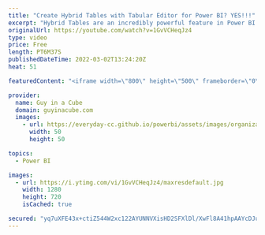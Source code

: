 ```yaml
---
title: "Create Hybrid Tables with Tabular Editor for Power BI? YES!!!"
excerpt: "Hybrid Tables are an incredibly powerful feature in Power BI. But what if you wanted to create them outside of Power BI Desktop? Patrick shows you how you can do just that in Tabular Editor!   --This Year let     Source = Sql.Databases(\"servername\"),     AdventureWorksDW = Source{[Name=\"databasename\"]}[Data],"
originalUrl: https://youtube.com/watch?v=1GvVCHeqJz4
type: video
price: Free
length: PT6M37S
publishedDateTime: 2022-03-02T13:24:20Z
heat: 51

featuredContent: "<iframe width=\"800\" height=\"500\" frameborder=\"0\" src=\"https://www.youtube.com/embed/1GvVCHeqJz4\" allow=\"accelerometer; autoplay; encrypted-media; gyroscope; picture-in-picture\" allowfullscreen></iframe>"

provider:
  name: Guy in a Cube
  domain: guyinacube.com
  images:
    - url: https://everyday-cc.github.io/powerbi/assets/images/organizations/guyinacube.com-50x50.jpg
      width: 50
      height: 50

topics:
  - Power BI

images:
  - url: https://i.ytimg.com/vi/1GvVCHeqJz4/maxresdefault.jpg
    width: 1280
    height: 720
    isCached: true

secured: "yq7uXFE43x+ctiZ544W2xc122AYUNNVXisHD2SFXlDl/XwFl8A41hpAAYcDJuELwxHjJTyLApCHPPzYNZHcHEzqiM6Km2mgO4pr+MfTG4HpGRfzOYVx7pCE8V2tjRrnsh1TUUk24Gf3Oe4EyObHpL6fXr400bJJtJmDdU7cuKKjVANwidcO4EBdg1NhRuSeFxjfDG3BDJoEZnmsnfTEA1U0bTAL/WgQL/uKVtUujU3dBvKQWOzTRhU4eSix3jXN9UZExu/1b8lnoM9ci59akFmYoB3s1R4TWGEcTqL8mqT1QkQXNglJKIhOno7Xwu6P3ZUJfBAm4n5Yi4gqbNmFPkkAeApIH1TJQxxlPDzmn41piEX/wLo1AgMJTF2DWfSxIk3E/o1i1Xv8Eb9wMXXF10w0upkyGxL1PZdWpFdIkrGg=;mVOkYY80+XspDBg7FeXtZw=="
---
```


